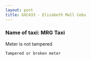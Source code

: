 ```yaml
---
layout: post
title: GXC433 - Elizabeth Mall Cebu 
---
```


### Name of taxi: MRG Taxi

Meter is not tampered 

```Tampered or broken meter```
